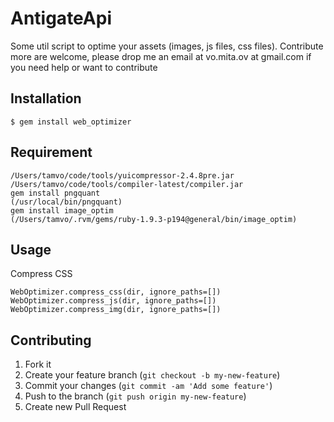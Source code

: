# AntigateApi

Some util script to optime your assets (images, js files, css files).
Contribute more are welcome, please drop me an email at
vo.mita.ov at gmail.com if you need help or want to contribute

## Installation

    $ gem install web_optimizer

## Requirement

    /Users/tamvo/code/tools/yuicompressor-2.4.8pre.jar
    /Users/tamvo/code/tools/compiler-latest/compiler.jar
    gem install pngquant
    (/usr/local/bin/pngquant)
    gem install image_optim
    (/Users/tamvo/.rvm/gems/ruby-1.9.3-p194@general/bin/image_optim)

## Usage

Compress CSS
```
WebOptimizer.compress_css(dir, ignore_paths=[])
WebOptimizer.compress_js(dir, ignore_paths=[])
WebOptimizer.compress_img(dir, ignore_paths=[])
```

## Contributing

1. Fork it
2. Create your feature branch (`git checkout -b my-new-feature`)
3. Commit your changes (`git commit -am 'Add some feature'`)
4. Push to the branch (`git push origin my-new-feature`)
5. Create new Pull Request


